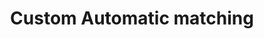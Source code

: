 ---
title: Custom Automatic matching
description: This custom matching strategy is particularly useful for merchants with complex matching logic or those relying on a third-party system that cannot populate product visuals metadata into the AEM Assets.
feature: CMS, Media, Integration
---